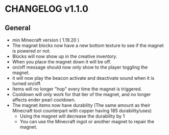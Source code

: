 # CHANGELOG v1.1.0

## General

- min Minecraft version ( 1.19.20 )
- The magnet blocks now have a new bottom texture to see if the magnet is powered or not.
- Blocks will now show up in the creative inventory.
- When you place the magnet down it will be off.
- on/off message should now only show to the player toggling the magnet.
- it will now play the beacon activate and deactivate sound when it is turned on/off.
- Items will no longer "hop" every time the magnet is triggered.
- Cooldown will only work for that tier of the magnet, and no longer affects ender pearl cooldown.
- The magnet items now have durability (The same amount as their Minecraft tool counterpart with copper having 185 durability/uses)
  - Using the magnet will decrease the durability by 1
  - You can use the Minecraft ingot or another magnet to repair the magnet.
